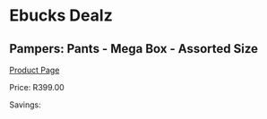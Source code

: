 
# Ebucks Dealz
## Pampers: Pants - Mega Box - Assorted Size
[Product Page](https://www.ebucks.com/web/shop/productSelected.do?prodId=282370596&catId=1186088243)

Price: R399.00

Savings: 


	